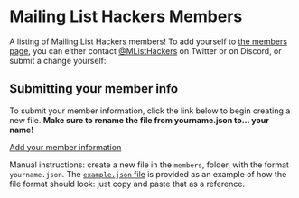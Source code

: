 # Mailing List Hackers Members

A listing of Mailing List Hackers members! To add yourself to [the members page](https://mailinglisthackers.com/members), you can either contact [@MListHackers](https://twitter.com/mlisthackers) on Twitter or on Discord, or submit a change yourself:

## Submitting your member info

To submit your member information, click the link below to begin creating a new file. **Make sure to rename the file from yourname.json to... your name!**

<a href="https://github.com/signalnerve/mailinglisthackers-members/new/master/members?filename=yourname.json&value=%7B%0A%20%20%22name%22%3A%20%22Your%20Name%22%2C%0A%20%20%22twitter%22%3A%20%22https%3A%2F%2Ftwitter.com%2Fyourtwitter%22%2C%0A%20%20%22url%22%3A%20%22https%3A%2F%2Fyoururl.com%22%2C%0A%20%20%22description%22%3A%20%22Your%20description%21%22%2C%0A%20%20%22newsletter%22%3A%20%22Your%20Newsletter%20Name%22%2C%0A%20%20%22newsletter_url%22%3A%20%22https%3A%2F%2Fyournewsletter.com%22%2C%0A%20%20%22image%22%3A%20%22https%3A%2F%2Fanimageurl.com%22%0A%7D">Add your member information</a>

Manual instructions: create a new file in the `members`, folder, with the format `yourname.json`. The [`example.json` file](https://github.com/signalnerve/mailinglisthackers-members/blob/master/example.json) is provided as an example of how the file format should look: just copy and paste that as a reference.

